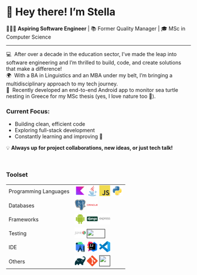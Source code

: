 <!--
**stellapapalamprou/stellapapalamprou** is a ✨ _special_ ✨ repository because its `README.md` (this file) appears on your GitHub profile.

Here are some ideas to get you started:

- 🔭 I’m currently working on ...
- 🌱 I’m currently learning ...
- 👯 I’m looking to collaborate on ...
- 🤔 I’m looking for help with ...
- 💬 Ask me about ...
- 📫 How to reach me: ...
- 😄 Pronouns: ...
- ⚡ Fun fact: ...
-->

# 👋 Hey there! I’m Stella
👩🏻‍💻 **Aspiring Software Engineer** | 📚 Former Quality Manager | 🎓 MSc in Computer Science

---

💻&nbsp;&nbsp;After over a decade in the education sector, I’ve made the leap into software engineering and I’m thrilled to build, code, and create solutions that make a difference!  
🌍&nbsp;&nbsp;With a BA in Linguistics and an MBA under my belt, I’m bringing a multidisciplinary approach to my tech journey.  
🐢&nbsp;&nbsp;Recently developed an end-to-end Android app to monitor sea turtle nesting in Greece for my MSc thesis (yes, I love nature too 🌱).

### Current Focus:
- Building clean, efficient code  
- Exploring full-stack development  
- Constantly learning and improving 🚀

💡 **Always up for project collaborations, new ideas, or just tech talk!**

<br/>

### Toolset

<table>
    <tr>
        <td>Programming Languages</td>
        <td>
            <a href=""><img src="https://github.com/devicons/devicon/blob/v2.13.0/icons/kotlin/kotlin-original.svg" width="30" height="30"/></a>
            <a href=""><img src="https://github.com/devicons/devicon/blob/v2.13.0/icons/java/java-original.svg" width="30" height="30"/></a>
            <a href=""><img src="https://github.com/devicons/devicon/blob/v2.13.0/icons/javascript/javascript-original.svg" width="30" height="30"/></a>
            <a href=""><img src="https://github.com/devicons/devicon/blob/v2.13.0/icons/python/python-original.svg" width="30" height="30"/></a>
        </td>
    </tr>
    <tr>
        <td>Databases</td>
        <td>
            <a href=""><img src="https://github.com/devicons/devicon/blob/v2.13.0/icons/postgresql/postgresql-original.svg" width="30" height="30"/></a>
            <a href=""><img src="https://github.com/devicons/devicon/blob/v2.13.0/icons/oracle/oracle-original.svg" width="30" height="30"/></a>
        </td>
    </tr>
    <tr>
        <td>Frameworks</td>
        <td>
            <a href=""><img src="https://github.com/devicons/devicon/blob/v2.13.0/icons/android/android-original.svg" width="30" height="30"/></a>
            <a href=""><img src="https://github.com/devicons/devicon/blob/v2.13.0/icons/django/django-original.svg" width="30" height="30"/></a>
            <a href=""><img src="https://github.com/devicons/devicon/blob/v2.13.0/icons/express/express-original-wordmark.svg" width="30" height="30"/></a>
        </td>
    </tr>
    <tr>
        <td>Testing</td>
        <td>
            <a href=""><img src="https://github.com/devicons/devicon/blob/v2.16.0/icons/junit/junit-original-wordmark.svg" width="30" height="30"/></a>
            <a href=""><img src="https://mockk.io/doc/logo-site.png" width="50" height="25"/></a>
        </td>
    </tr>
    <tr>
        <td>IDE</td>
        <td>
            <a href=""><img src="https://github.com/devicons/devicon/blob/v2.16.0/icons/androidstudio/androidstudio-original.svg" width="30" height="30"/></a>
            <a href=""><img src="https://github.com/devicons/devicon/blob/v2.16.0/icons/intellij/intellij-original.svg" width="30" height="30"/></a>
            <a href=""><img src="https://github.com/devicons/devicon/blob/v2.16.0/icons/vscode/vscode-original.svg" width="30" height="30"/></a>
        </td>
    </tr>
    <tr>
        <td>Others</td>
        <td>
            <a href=""><img src="https://github.com/devicons/devicon/blob/v2.13.0/icons/gradle/gradle-plain.svg" width="30" height="30"/></a>
            <a href=""><img src="https://github.com/devicons/devicon/blob/v2.13.0/icons/git/git-original.svg" width="30" height="30"/></a>
            <a href=""><img src="https://www.vectorlogo.zone/logos/getpostman/getpostman-icon.svg" width="30" height="30"/></a>
            <!-- <a href=""><img src=""/></a> -->
        </td>
    </tr>
</table>


<br/>
